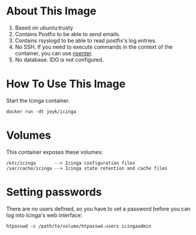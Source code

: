 # About This Image

1. Based on ubuntu:trusty
1. Contains Postfix to be able to send emails.
1. Contains rsyslogd to be able to read postfix's log entries.
1. No SSH. If you need to execute commands in the context of the container, you can use [nsenter](https://github.com/jpetazzo/nsenter).
1. No database. IDO is not configured.

# How To Use This Image

Start the Icinga container.

```
docker run -dt jeyk/icinga
```

# Volumes

This container exposes these volumes:

```
/etc/icinga       --> Icinga configuration files
/var/cache/icinga --> Icinga state retention and cache files
```

# Setting passwords

There are no users defined, so you have to set a password before you can log into Icinga's web interface:


```
htpasswd -c /path/to/volume/htpasswd.users icingaadmin
```

